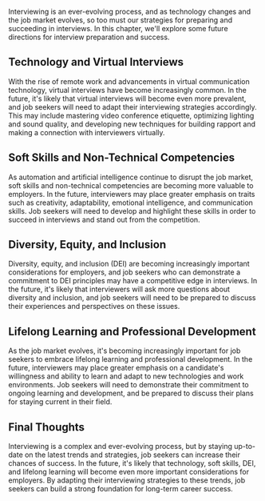 
Interviewing is an ever-evolving process, and as technology changes and the job market evolves, so too must our strategies for preparing and succeeding in interviews. In this chapter, we'll explore some future directions for interview preparation and success.

Technology and Virtual Interviews
---------------------------------

With the rise of remote work and advancements in virtual communication technology, virtual interviews have become increasingly common. In the future, it's likely that virtual interviews will become even more prevalent, and job seekers will need to adapt their interviewing strategies accordingly. This may include mastering video conference etiquette, optimizing lighting and sound quality, and developing new techniques for building rapport and making a connection with interviewers virtually.

Soft Skills and Non-Technical Competencies
------------------------------------------

As automation and artificial intelligence continue to disrupt the job market, soft skills and non-technical competencies are becoming more valuable to employers. In the future, interviewers may place greater emphasis on traits such as creativity, adaptability, emotional intelligence, and communication skills. Job seekers will need to develop and highlight these skills in order to succeed in interviews and stand out from the competition.

Diversity, Equity, and Inclusion
--------------------------------

Diversity, equity, and inclusion (DEI) are becoming increasingly important considerations for employers, and job seekers who can demonstrate a commitment to DEI principles may have a competitive edge in interviews. In the future, it's likely that interviewers will ask more questions about diversity and inclusion, and job seekers will need to be prepared to discuss their experiences and perspectives on these issues.

Lifelong Learning and Professional Development
----------------------------------------------

As the job market evolves, it's becoming increasingly important for job seekers to embrace lifelong learning and professional development. In the future, interviewers may place greater emphasis on a candidate's willingness and ability to learn and adapt to new technologies and work environments. Job seekers will need to demonstrate their commitment to ongoing learning and development, and be prepared to discuss their plans for staying current in their field.

Final Thoughts
--------------

Interviewing is a complex and ever-evolving process, but by staying up-to-date on the latest trends and strategies, job seekers can increase their chances of success. In the future, it's likely that technology, soft skills, DEI, and lifelong learning will become even more important considerations for employers. By adapting their interviewing strategies to these trends, job seekers can build a strong foundation for long-term career success.
